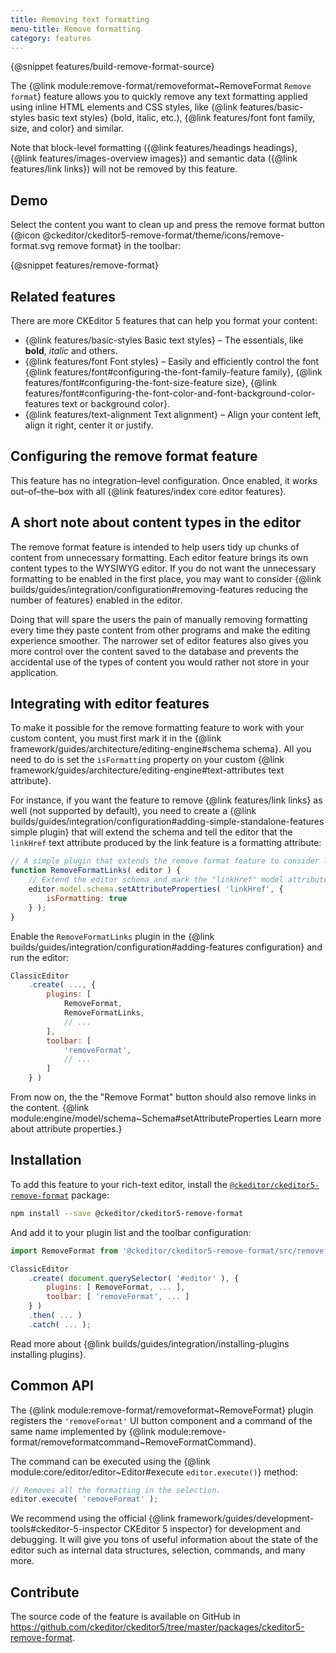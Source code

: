 ```yaml
---
title: Removing text formatting
menu-title: Remove formatting
category: features
---
```


{@snippet features/build-remove-format-source}

The {@link module:remove-format/removeformat~RemoveFormat `Remove format`} feature allows you to quickly remove any text formatting applied using inline HTML elements and CSS styles, like {@link features/basic-styles basic text styles} (bold, italic, etc.), {@link features/font font family, size, and color} and similar.

Note that block-level formatting ({@link features/headings headings}, {@link features/images-overview images}) and semantic data ({@link features/link links}) will not be removed by this feature.

## Demo

Select the content you want to clean up and press the remove format button {@icon @ckeditor/ckeditor5-remove-format/theme/icons/remove-format.svg remove format} in the toolbar:

{@snippet features/remove-format}

## Related features

There are more CKEditor 5 features that can help you format your content:
* {@link features/basic-styles Basic text styles} &ndash; The essentials, like **bold**, *italic* and others.
* {@link features/font Font styles} &ndash; Easily and efficiently control the font {@link features/font#configuring-the-font-family-feature family}, {@link features/font#configuring-the-font-size-feature size}, {@link features/font#configuring-the-font-color-and-font-background-color-features text or background color}.
* {@link features/text-alignment Text alignment} &ndash; Align your content left, align it right, center it or justify.

## Configuring the remove format feature

This feature has no integration–level configuration. Once enabled, it works out–of–the–box with all {@link features/index core editor features}.

## A short note about content types in the editor

The remove format feature is intended to help users tidy up chunks of content from unnecessary formatting. Each editor feature brings its own content types to the WYSIWYG editor. If you do not want the unnecessary formatting to be enabled in the first place, you may want to consider {@link builds/guides/integration/configuration#removing-features reducing the number of features} enabled in the editor.

Doing that will spare the users the pain of manually removing formatting every time they paste content from other programs and make the editing experience smoother. The narrower set of editor features also gives you more control over the content saved to the database and prevents the accidental use of the types of content you would rather not store in your application.

## Integrating with editor features

To make it possible for the remove formatting feature to work with your custom content, you must first mark it in the {@link framework/guides/architecture/editing-engine#schema schema}. All you need to do is set the `isFormatting` property on your custom {@link framework/guides/architecture/editing-engine#text-attributes text attribute}.

For instance, if you want the feature to remove {@link features/link links} as well (not supported by default), you need to create a {@link builds/guides/integration/configuration#adding-simple-standalone-features simple plugin} that will extend the schema and tell the editor that the `linkHref` text attribute produced by the link feature is a formatting attribute:

```js
// A simple plugin that extends the remove format feature to consider links.
function RemoveFormatLinks( editor ) {
	// Extend the editor schema and mark the "linkHref" model attribute as formatting.
	editor.model.schema.setAttributeProperties( 'linkHref', {
		isFormatting: true
	} );
}
```

Enable the `RemoveFormatLinks` plugin in the {@link builds/guides/integration/configuration#adding-features configuration} and run the editor:

```js
ClassicEditor
	.create( ..., {
		plugins: [
			RemoveFormat,
			RemoveFormatLinks,
			// ...
		],
		toolbar: [
			'removeFormat',
			// ...
		]
	} )
```

From now on, the the "Remove Format" button should also remove links in the content. {@link module:engine/model/schema~Schema#setAttributeProperties Learn more about attribute properties.}

## Installation

To add this feature to your rich-text editor, install the [`@ckeditor/ckeditor5-remove-format`](https://www.npmjs.com/package/@ckeditor/ckeditor5-remove-format) package:

```bash
npm install --save @ckeditor/ckeditor5-remove-format
```

And add it to your plugin list and the toolbar configuration:

```js
import RemoveFormat from '@ckeditor/ckeditor5-remove-format/src/removeformat';

ClassicEditor
	.create( document.querySelector( '#editor' ), {
		plugins: [ RemoveFormat, ... ],
		toolbar: [ 'removeFormat', ... ]
	} )
	.then( ... )
	.catch( ... );
```

<info-box info>
	Read more about {@link builds/guides/integration/installing-plugins installing plugins}.
</info-box>

## Common API

The {@link module:remove-format/removeformat~RemoveFormat} plugin registers the `'removeFormat'` UI button component and a command of the same name implemented by {@link module:remove-format/removeformatcommand~RemoveFormatCommand}.

The command can be executed using the {@link module:core/editor/editor~Editor#execute `editor.execute()`} method:

```js
// Removes all the formatting in the selection.
editor.execute( 'removeFormat' );
```

<info-box>
	We recommend using the official {@link framework/guides/development-tools#ckeditor-5-inspector CKEditor 5 inspector} for development and debugging. It will give you tons of useful information about the state of the editor such as internal data structures, selection, commands, and many more.
</info-box>

## Contribute

The source code of the feature is available on GitHub in https://github.com/ckeditor/ckeditor5/tree/master/packages/ckeditor5-remove-format.
